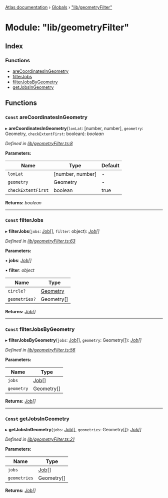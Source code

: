 [Atlas documentation](../README.md) › [Globals](../globals.md) › ["lib/geometryFilter"](_lib_geometryfilter_.md)

# Module: "lib/geometryFilter"

## Index

### Functions

* [areCoordinatesInGeometry](_lib_geometryfilter_.md#const-arecoordinatesingeometry)
* [filterJobs](_lib_geometryfilter_.md#const-filterjobs)
* [filterJobsByGeometry](_lib_geometryfilter_.md#const-filterjobsbygeometry)
* [getJobsInGeometry](_lib_geometryfilter_.md#const-getjobsingeometry)

## Functions

### `Const` areCoordinatesInGeometry

▸ **areCoordinatesInGeometry**(`lonLat`: [number, number], `geometry`: Geometry, `checkExtentFirst`: boolean): *boolean*

*Defined in [lib/geometryFilter.ts:8](https://github.com/chronark/atlas/blob/e6359aa/src/lib/geometryFilter.ts#L8)*

**Parameters:**

Name | Type | Default |
------ | ------ | ------ |
`lonLat` | [number, number] | - |
`geometry` | Geometry | - |
`checkExtentFirst` | boolean | true |

**Returns:** *boolean*

___

### `Const` filterJobs

▸ **filterJobs**(`jobs`: [Job](../interfaces/_types_customtypes_.job.md)[], `filter`: object): *[Job](../interfaces/_types_customtypes_.job.md)[]*

*Defined in [lib/geometryFilter.ts:63](https://github.com/chronark/atlas/blob/e6359aa/src/lib/geometryFilter.ts#L63)*

**Parameters:**

▪ **jobs**: *[Job](../interfaces/_types_customtypes_.job.md)[]*

▪ **filter**: *object*

Name | Type |
------ | ------ |
`circle?` | [Geometry](../interfaces/_types_customtypes_.geometry.md) |
`geometries?` | Geometry[] |

**Returns:** *[Job](../interfaces/_types_customtypes_.job.md)[]*

___

### `Const` filterJobsByGeometry

▸ **filterJobsByGeometry**(`jobs`: [Job](../interfaces/_types_customtypes_.job.md)[], `geometry`: Geometry[]): *[Job](../interfaces/_types_customtypes_.job.md)[]*

*Defined in [lib/geometryFilter.ts:56](https://github.com/chronark/atlas/blob/e6359aa/src/lib/geometryFilter.ts#L56)*

**Parameters:**

Name | Type |
------ | ------ |
`jobs` | [Job](../interfaces/_types_customtypes_.job.md)[] |
`geometry` | Geometry[] |

**Returns:** *[Job](../interfaces/_types_customtypes_.job.md)[]*

___

### `Const` getJobsInGeometry

▸ **getJobsInGeometry**(`jobs`: [Job](../interfaces/_types_customtypes_.job.md)[], `geometries`: Geometry[]): *[Job](../interfaces/_types_customtypes_.job.md)[]*

*Defined in [lib/geometryFilter.ts:21](https://github.com/chronark/atlas/blob/e6359aa/src/lib/geometryFilter.ts#L21)*

**Parameters:**

Name | Type |
------ | ------ |
`jobs` | [Job](../interfaces/_types_customtypes_.job.md)[] |
`geometries` | Geometry[] |

**Returns:** *[Job](../interfaces/_types_customtypes_.job.md)[]*
